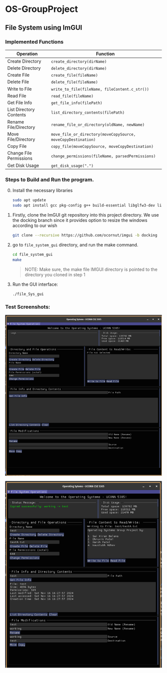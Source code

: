 # OS-GroupProject

## File System using ImGUI

### Implemented Functions

| **Operation**            | **Function**                                                                 |
|---------------------------|-----------------------------------------------------------------------------|
| Create Directory          | `create_directory(dirName)`                                                |
| Delete Directory          | `delete_directory(dirName)`                                                |
| Create File               | `create_file(fileName)`                                                    |
| Delete File               | `delete_file(fileName)`                                                    |
| Write to File             | `write_to_file(fileName, fileContent.c_str())`                             |
| Read File                 | `read_file(fileName)`                                                      |
| Get File Info             | `get_file_info(filePath)`                                                  |
| List Directory Contents   | `list_directory_contents(filePath)`                                        |
| Rename File/Directory     | `rename_file_or_directory(oldName, newName)`                               |
| Move File/Directory       | `move_file_or_directory(moveCopySource, moveCopyDestination)`              |
| Copy File                 | `copy_file(moveCopySource, moveCopyDestination)`                          |
| Change File Permissions   | `change_permissions(fileName, parsedPermissions)`                         |
| Get Disk Usage            | `get_disk_usage(".")`                                                     |



### Steps to Build and Run the program. 


0. Install the necessary libraries

    ```bash
    sudo apt update
    sudo apt install gcc pkg-config g++ build-essential libglfw3-dev libgl1-mesa-dev libx11-dev libxrandr-dev libxi-dev libxxf86vm-dev libxcursor-dev cmake


1. Firstly, clone the ImGUI git repository into this project directory. We use the docking branch since it provides option to resize the windows according to our wish

    ```bash
    git clone --recursive https://github.com/ocornut/imgui -b docking
    ```

2. go to `file_system_gui` directory, and run the make command. 

    ```bash
    cd file_system_gui
    make
    ```

    > NOTE: Make sure, the make file IMGUI directory is pointed to the directory you cloned in step 1

3. Run the GUI interface:

    ```bash
    ./file_Sys_gui
    ```


### Test Screenshots:

![image 1](./images/final_UI.png)

![image 2](./images/final_exec.png)



<!-- 

## Process Scheduler

Implemented process scheduler algorithms which produces the waiting time, turnaround time.

### Algorithms implemented

- FCFS - first come first serve
- Round Robin
- SJF - Shortest Job First
- Priority Scheduling

### Test Screenshots

![P1](./images/process_scheduler_p1.png)

![P2](./images/process_scheduler_p2.png) -->
